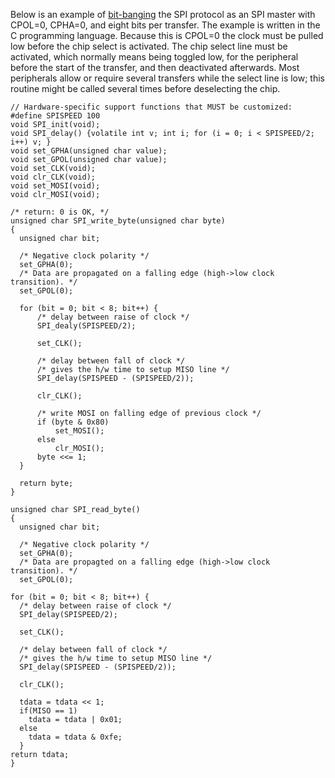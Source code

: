 Below is an example of [bit-banging](http://en.wikipedia.org/wiki/Bit-banging) the SPI protocol as an SPI master with CPOL=0, CPHA=0, and eight bits per transfer. The example is written in the C programming language. Because this is CPOL=0 the clock must be pulled low before the chip select is activated. The chip select line must be activated, which normally means being toggled low, for the peripheral before the start of the transfer, and then deactivated afterwards. Most peripherals allow or require several transfers while the select line is low; this routine might be called several times before deselecting the chip.

    // Hardware-specific support functions that MUST be customized:
    #define SPISPEED 100
    void SPI_init(void);
    void SPI_delay() {volatile int v; int i; for (i = 0; i < SPISPEED/2; i++) v; }
    void set_GPHA(unsigned char value);
    void set_GPOL(unsigned char value);
    void set_CLK(void);
    void clr_CLK(void);
    void set_MOSI(void);
    void clr_MOSI(void);

    /* return: 0 is OK, */
    unsigned char SPI_write_byte(unsigned char byte)
    {       
      unsigned char bit;
   
      /* Negative clock polarity */
      set_GPHA(0); 
      /* Data are propagated on a falling edge (high->low clock transition). */
      set_GPOL(0);
   
      for (bit = 0; bit < 8; bit++) {
          /* delay between raise of clock */
          SPI_dealy(SPISPEED/2);
   
          set_CLK();
   
          /* delay between fall of clock */
          /* gives the h/w time to setup MISO line */
          SPI_delay(SPISPEED - (SPISPEED/2));
   
          clr_CLK();
   
          /* write MOSI on falling edge of previous clock */
          if (byte & 0x80)
              set_MOSI();
          else
              clr_MOSI();
          byte <<= 1;   
      }
   
      return byte;
    }

    unsigned char SPI_read_byte()
    {
      unsigned char bit;

      /* Negative clock polarity */
      set_GPHA(0);
      /* Data are propagted on a falling edge (high->low clock transition). */
      set_GPOL(0);

    for (bit = 0; bit < 8; bit++) {
      /* delay between raise of clock */
      SPI_delay(SPISPEED/2);
      
      set_CLK();

      /* delay between fall of clock */
      /* gives the h/w time to setup MISO line */
      SPI_delay(SPISPEED - (SPISPEED/2));

      clr_CLK();

      tdata = tdata << 1;
      if(MISO == 1)
        tdata = tdata | 0x01;
      else
        tdata = tdata & 0xfe;
      }
    return tdata;
    }
